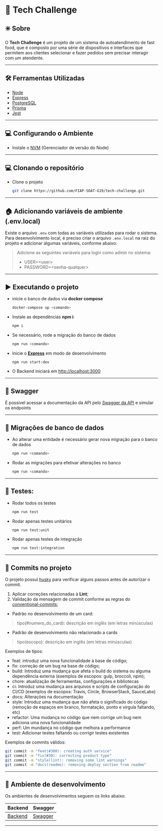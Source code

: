 # 💬 Tech Challenge

## ✳️ Sobre
O **Tech Challenge** é um projeto de um sistema de autoatendimento de fast food, que é composto por uma série de dispositivos e interfaces que permitem aos clientes selecionar e fazer pedidos sem precisar interagir com um atendente.

---

## 🛠 Ferramentas Utilizadas
- [Node](https://nodejs.dev)
- [Express](https://expressjs.com/pt-br/)
- [PostgreSQL](https://www.postgresql.org/)
- [Prisma](https://www.prisma.io/)
- [Jest](https://jestjs.io)

---
## 💻 Configurando o Ambiente

- Instale o [NVM](https://github.com/nvm-sh/nvm) (Gerenciador de versão do Node)
  
---

## 💻 Clonando o repositório

- Clone o projeto

  ```bash
  git clone https://github.com/FIAP-SOAT-G19/tech-challenge.git
  ````
---

## 🏠 Adicionando variáveis de ambiente (.env.local)
Existe o arquivo `.env` com todas as variáveis utilizadas para rodar o sistema. Para desenvolvimento local, é preciso criar o arquivo `.env.local` na raiz do projeto e adicionar algumas variáveis, conforme abaixo:

> Adicione as seguintes variáveis para login como admin no sistema:
> - USER=\<user>
> - PASSWORD=\<senha-qualquer>

---

## ▶️ Executando o projeto
- inicie o banco de dados via **docker compose**
  ```bash
  docker-compose up <comando>
  ```
- Instale as dependências **npm i**:
  ```bash
  npm i
  ```

- Se necessário, rode a migração do banco de dados
  ```bash
  npm run <comando>
  ```

- Inicie o [**Express**](https://expressjs.com/pt-br/) em modo de desenvolvimento
  ```bash
  npm run start:dev
  ```

- O Backend iniciará em [http://localhost:3000](http://localhost:3000)

---

## 🧩 Swagger
É possível acessar a documentação da API pelo [Swagger da API](http://localhost:3000/api) e simular os endpoints

---

## 🎲 Migrações de banco de dados
- Ao alterar uma entidade é necessário gerar nova migração para o banco de dados
  ```bash
  npm run <comando>
  ```

- Rodar as migrações para efetivar alterações no banco
  ```bash
  npm run <comando>
  ```
---

## 🧪 Testes:
- Rodar todos os testes
  ```bash
  npm run test
  ```
- Rodar apenas testes unitários
  ```bash
  npm run test:unit
  ```
- Rodar apenas testes de integração
  ```bash
  npm run test:integration
  ```
---

## 🚀 Commits no projeto

O projeto possui [husky](https://github.com/typicode/husky) para verificar alguns passos antes de autorizar o commit.

1. Aplicar correções relacionadas à **Lint**;
3. Validação da mensagem de commit conforme as regras do [conventional-commits](https://www.conventionalcommits.org/en/v1.0.0/);
  - Padrão no desenvolvimento de um card:
  > tipo(#numero_do_card): descrição em inglês (em letras minúsculas)
  - Padrão de desenvolvimento não relacionado a cards
  > tipo(escopo): descrição em inglês (em letras minúsculas)

Exemplos de tipos:
  - feat: introduz uma nova funcionalidade à base de código;
  - fix: correção de um bug na base de código;
  - build: Introduz uma mudança que afeta o build do sistema ou alguma dependência externa (exemplos de escopos: gulp, broccoli, npm);
  - chore: atualização de ferramentas, configurações e bibliotecas 
  - ci: Introduz uma mudança aos arquivos e scripts de configuração do CI/CD (exemplos de escopos: Travis, Circle, BrowserStack, SauceLabs)
  - docs: Alterações na documentação 
  - style: Introduz uma mudança que não afeta o significado do código (remoção de espaços em branco, formatação, ponto e virgula faltando, etc)
  - refactor: Uma mudança no código que nem corrige um bug nem adiciona uma nova funcionalidade
  - perf: Um mundança no código que melhora a performance
  - test: Adicionar testes faltando ou corrigir testes existentes

Exemplos de commits válidos:
  ```bash
  git commit -m "feat(#300): creating auth service"
  git commit -m "fix(#30): correcting product type"
  git commit -m "style(lint): removing some lint warnings"
  git commit -m "docs(readme): removing deploy section from readme"
  ```
---

## 🔗	 Ambiente de desenvolvimento ###

Os ambientes de desenvolvimentos seguem os links abaixo:

| Backend                                  | Swagger                                  | 
|------------------------------------------|-------------------------------------------|
| [Backend](http://localhost:3000)| [Swagger](http://localhost:3000/api)|  


---

